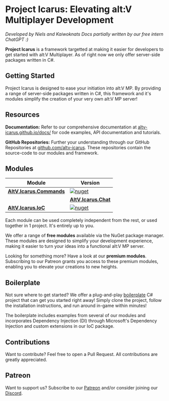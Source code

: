 # Project Icarus: Elevating alt:V Multiplayer Development

*Developed by Niels and Kaiwoknats*
*Docs partially written by our free intern ChatGPT :)*

**Project Icarus** is a framework targetted at making it easier for developers to get started with alt:V Multiplayer. As of right now we only offer server-side packages written in C#. 

## Getting Started

Project Icarus is designed to ease your initiation into alt:V MP. By providing a range of server-side packages written in C#, this framework and it's modules simplify the creation of your very own alt:V MP server!

## Resources

**Documentation:** Refer to our comprehensive documentation at [altv-icarus.github.io/docs/](https://altv-icarus.github.io/docs/) for code examples, API documentation and tutorials.

**GitHub Repositories:** Further your understanding through our GitHub Repositories at [github.com/altv-icarus](https://github.com/altv-icarus). These repositories contain the source-code to our modules and framework.

## Modules

| Module  | Version |
| ------------- | ------------- |
| [**AltV.Icarus.Commands**](https://github.com/altv-icarus/Commands)  | [![nuget](https://img.shields.io/nuget/v/AltV.Icarus.Commands?style=for-the-badge)](https://www.nuget.org/packages/AltV.Icarus.Commands/) |
|| [**AltV.Icarus.Chat**](https://github.com/altv-icarus/Chat)  | [![nuget](https://img.shields.io/nuget/v/AltV.Icarus.Chat?style=for-the-badge)](https://www.nuget.org/packages/AltV.Icarus.Chat/) |
| [**AltV.Icarus.IoC**](https://github.com/altv-icarus/IoC)  | [![nuget](https://img.shields.io/nuget/v/AltV.Icarus.IoC?style=for-the-badge)](https://www.nuget.org/packages/AltV.Icarus.IoC/) |

Each module can be used completely independent from the rest, or used together in 1 project. It's entirely up to you.

We offer a range of **free modules** available via the NuGet package manager. These modules are designed to simplify your development experience, making it easier to turn your ideas into a functional alt:V MP server.

Looking for something more? Have a look at our **premium modules**. Subscribing to our Patreon grants you access to these premium modules, enabling you to elevate your creations to new heights.

## Boilerplate

Not sure where to get started? We offer a plug-and-play [boilerplate](https://github.com/altv-icarus/Boilerplate) C# project that can get you started right away!
Simply clone the project, follow the installation instructions, and run around in-game within minutes!

The boilerplate includes examples from several of our modules and incorporates Dependency Injection (DI) through Microsoft's Dependency Injection and custom extensions in our IoC package.

## Contributions

Want to contribute? Feel free to open a Pull Request. All contributions are greatly appreciated.

## Patreon

Want to support us? Subscribe to our [Patreon](https://www.patreon.com/AltvIcarus) and/or consider joining our [Discord](https://discord.gg/PaePVHYZSJ).